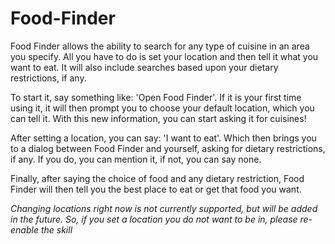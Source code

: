 # Food-Finder

Food Finder allows the ability to search for any type of cuisine in an area you specify. All you have to do is set your location and then tell it what you want to eat. It will also include searches based upon your dietary restrictions, if any.

To start it, say something like: 'Open Food Finder'. If it is your first time using it, it will then prompt you to choose your default location, which you can tell it. With this new information, you can start asking it for cuisines!

After setting a location, you can say: 'I want to eat'. Which then brings you to a dialog between Food Finder and yourself, asking for dietary restrictions, if any. If you do, you can mention it, if not, you can say none.

Finally, after saying the choice of food and any dietary restriction, Food Finder will then tell you the best place to eat or get that food you want.

*Changing locations right now is not currently supported, but will be added in the future. So, if you set a location you do not want to be in, please re-enable the skill*
